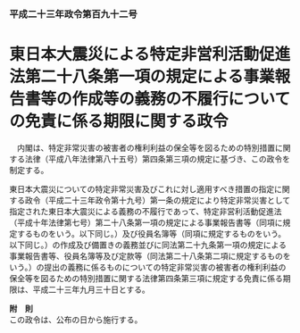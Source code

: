 ### 平成二十三年政令第百九十二号  
# 東日本大震災による特定非営利活動促進法第二十八条第一項の規定による事業報告書等の作成等の義務の不履行についての免責に係る期限に関する政令  
　内閣は、特定非常災害の被害者の権利利益の保全等を図るための特別措置に関する法律（平成八年法律第八十五号）第四条第三項の規定に基づき、この政令を制定する。  
  
東日本大震災についての特定非常災害及びこれに対し適用すべき措置の指定に関する政令（平成二十三年政令第十九号）第一条の規定により特定非常災害として指定された東日本大震災による義務の不履行であって、特定非営利活動促進法（平成十年法律第七号）第二十八条第一項の規定による事業報告書等（同項に規定するものをいう。以下同じ。）及び役員名簿等（同項に規定するものをいう。以下同じ。）の作成及び備置きの義務並びに同法第二十九条第一項の規定による事業報告書等、役員名簿等及び定款等（同法第二十八条第二項に規定するものをいう。）の提出の義務に係るものについての特定非常災害の被害者の権利利益の保全等を図るための特別措置に関する法律第四条第三項に規定する免責に係る期限は、平成二十三年九月三十日とする。  
  
**附　則**  
この政令は、公布の日から施行する。  
  
